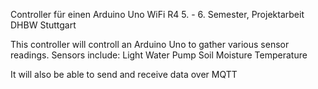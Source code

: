 Controller für einen Arduino Uno WiFi R4
5. - 6. Semester, Projektarbeit DHBW Stuttgart

This controller will controll an Arduino Uno to gather various sensor readings.
Sensors include:
	Light
	Water Pump
	Soil Moisture
	Temperature

It will also be able to send and receive data over MQTT